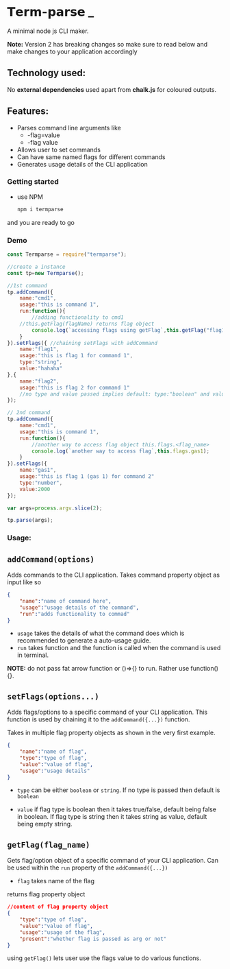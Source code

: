 # 𝗧𝗲𝗿𝗺-𝗽𝗮𝗿𝘀𝗲 _

A minimal node js CLI maker.

**Note:** Version 2 has breaking changes so make sure to read below and make changes to your application accordingly

## Technology used:
No **external dependencies** used apart from **chalk.js** for coloured outputs.

## Features:

 - Parses command line arguments like		 
	- -flag=value
	- -flag value
- Allows user to set commands
- Can have same named flags for different commands
- Generates usage details of the CLI application


### Getting started
-	use NPM
	```bash
	npm i termparse
	```
and you are ready to go

### Demo


```js
const Termparse = require("termparse");

//create a instance
const tp=new Termparse();

//1st command
tp.addCommand({
    name:"cmd1",
    usage:"this is command 1",
    run:function(){
    	//adding functionality to cmd1
	//this.getFlag(flagName) returns flag object
        console.log(`accessing flags using getFlag`,this.getFlag("flag1"));
    }
}).setFlags({ //chaining setFlags with addCommand
    name:"flag1",
    usage:"this is flag 1 for command 1",
    type:"string",
    value:"hahaha"
},{
    name:"flag2",
    usage:"this is flag 2 for command 1"
    //no type and value passed implies default: type:"boolean" and value:false
});

// 2nd command
tp.addCommand({
    name:"cmd1",
    usage:"this is command 1",
    run:function(){
        //another way to access flag object this.flags.<flag_name>
        console.log(`another way to access flag`,this.flags.gas1);
    }
}).setFlags({
    name:"gas1",
    usage:"this is flag 1 (gas 1) for command 2"
    type:"number",
    value:2000
});

var args=process.argv.slice(2);

tp.parse(args);

```

### Usage:

## `addCommand(options)`

Adds commands to the CLI application.
Takes command property object as input like so
```json
{
	"name":"name of command here",
	"usage":"usage details of the command",
	"run":"adds functionality to commad"
}
```
- `usage` takes the details of what the command does which is recommended to generate a auto-usage guide.
- `run` takes function and the function is called when the command is used in terminal. 

**NOTE:** do not pass fat arrow function or ()=>{} to run. Rather use function(){}.

## `setFlags(options...)`

Adds flags/options to a specific command of your CLI application. This function is used by chaining it to the `addCommand({...})` function.

Takes in multiple flag property objects as shown in the very first example.

```json
{
	"name":"name of flag",
	"type":"type of flag",
	"value":"value of flag",
	"usage":"usage details"
}
```

- `type` can be either `boolean` or `string`. If no type is passed then default is `boolean`

- `value`  if flag type is boolean then it takes true/false, default being false in boolean. If flag type is string then it takes string as value, default being empty string.

## `getFlag(flag_name)`

Gets flag/option object of a specific command of your CLI application. Can be used within the `run` property of the `addCommand({...})`

- `flag` takes name of the flag

returns flag property object

```json
//content of flag property object
{
	"type":"type of flag",
	"value":"value of flag",
	"usage":"usage of the flag",
	"present":"whether flag is passed as arg or not"
}
```
using `getFlag()` lets user use the flags value to do various functions.
